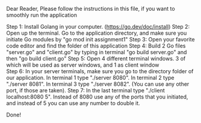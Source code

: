 Dear Reader,
Please follow the instructions in this file, if you want to smoothly run the application

Step 1: Install Golang in your computer. (https://go.dev/doc/install)
Step 2: Open up the terminal. Go to the application directory, and make sure you initiate Go modules by "go mod init assignment1" 
Step 3: Open your favorite code editor and find the folder of this application
Step 4: Build 2 Go files "server.go" and "client.go" by typing in terminal "go build server.go" and then "go build client.go"
Step 5: Open 4 different terminal windows. 3 of which will be used as server windows, and 1 as client window  
Step 6: In your server terminals, make sure you go to the directory folder of our application. In terminal 1 type "./server 8080". In terminal 2 type "./server 8081". In terminal 3 type "./server 8082". (You can use any other port, if those are taken). 
Step 7: In the last terminal type "./client localhost:8080 5". Instead of 8080 use any of the ports that you initiated, and instead of 5 you can use any number to double it. 

Done!